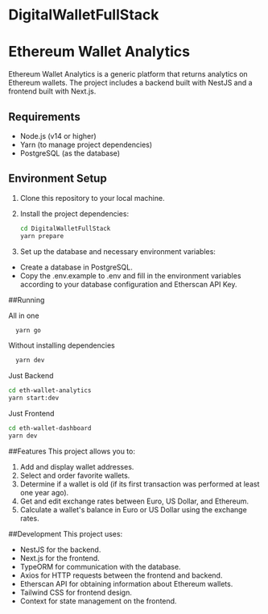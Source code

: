 # DigitalWalletFullStack

# Ethereum Wallet Analytics

Ethereum Wallet Analytics is a generic platform that returns analytics on Ethereum wallets. The project includes a backend built with NestJS and a frontend built with Next.js.

## Requirements

- Node.js (v14 or higher)
- Yarn (to manage project dependencies)
- PostgreSQL (as the database)

## Environment Setup

1. Clone this repository to your local machine.
2. Install the project dependencies:

   ```sh
   cd DigitalWalletFullStack
   yarn prepare
   ```

3. Set up the database and necessary environment variables:

- Create a database in PostgreSQL.
- Copy the .env.example to .env and fill in the environment variables according to your database configuration and Etherscan API Key.

##Running

All in one

```sh
  yarn go
```

Without installing dependencies

```sh
  yarn dev
```

Just Backend

```sh
cd eth-wallet-analytics
yarn start:dev
```

Just Frontend

```sh
cd eth-wallet-dashboard
yarn dev
```

##Features
This project allows you to:

1. Add and display wallet addresses.
2. Select and order favorite wallets.
3. Determine if a wallet is old (if its first transaction was performed at least one year ago).
4. Get and edit exchange rates between Euro, US Dollar, and Ethereum.
5. Calculate a wallet's balance in Euro or US Dollar using the exchange rates.

##Development
This project uses:

 - NestJS for the backend.
 - Next.js for the frontend.
 - TypeORM for communication with the database.
 - Axios for HTTP requests between the frontend and backend.
 - Etherscan API for obtaining information about Ethereum wallets.
 - Tailwind CSS for frontend design.
 - Context for state management on the frontend.